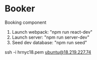 # Booker
Booking component 

1) Launch webpack: "npm run react-dev"
2) Launch server: "npm run server-dev"
3) Seed dev database: "npm run seed"

ssh -i hrnyc18.pem ubuntu@18.219.227.74
